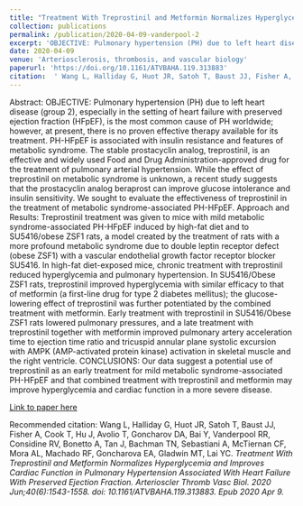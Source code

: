 ```yaml
--- 
title: "Treatment With Treprostinil and Metformin Normalizes Hyperglycemia and Improves Cardiac Function in Pulmonary Hypertension Associated With Heart Failure With Preserved Ejection Fraction." 
collection: publications 
permalink: /publication/2020-04-09-vanderpool-2 
excerpt: 'OBJECTIVE: Pulmonary hypertension (PH) due to left heart disease (group 2), especially in the setting of heart failure with preserved ejection fraction (HFpEF), is the most common cause of PH worldwide; however, at present, there is no proven effective therapy available for its treatment. PH-HFpEF' 
date: 2020-04-09 
venue: 'Arteriosclerosis, thrombosis, and vascular biology' 
paperurl: 'https://doi.org/10.1161/ATVBAHA.119.313883' 
citation:  ' Wang L, Halliday G, Huot JR, Satoh T, Baust JJ, Fisher A, Cook T, Hu J, Avolio T, Goncharov DA, Bai Y, Vanderpool RR, Considine RV, Bonetto A, Tan J, Bachman TN, Sebastiani A, McTiernan CF, Mora AL, Machado RF, Goncharova EA, Gladwin MT, Lai YC. <i>Treatment With Treprostinil and Metformin Normalizes Hyperglycemia and Improves Cardiac Function in Pulmonary Hypertension Associated With Heart Failure With Preserved Ejection Fraction.<i> Arterioscler Thromb Vasc Biol. 2020 Jun;40(6):1543-1558. doi: 10.1161/ATVBAHA.119.313883. Epub 2020 Apr 9.' 
--- 
```

Abstract:  OBJECTIVE: Pulmonary hypertension (PH) due to left heart disease (group 2), especially in the setting of heart failure with preserved ejection fraction (HFpEF), is the most common cause of PH worldwide; however, at present, there is no proven effective therapy available for its treatment. PH-HFpEF is associated with insulin resistance and features of metabolic syndrome. The stable prostacyclin analog, treprostinil, is an effective and widely used Food and Drug Administration-approved drug for the treatment of pulmonary arterial hypertension. While the effect of treprostinil on metabolic syndrome is unknown, a recent study suggests that the prostacyclin analog beraprost can improve glucose intolerance and insulin sensitivity. We sought to evaluate the effectiveness of treprostinil in the treatment of metabolic syndrome-associated PH-HFpEF. Approach and Results: Treprostinil treatment was given to mice with mild metabolic syndrome-associated PH-HFpEF induced by high-fat diet and to SU5416/obese ZSF1 rats, a model created by the treatment of rats with a more profound metabolic syndrome due to double leptin receptor defect (obese ZSF1) with a vascular endothelial growth factor receptor blocker SU5416. In high-fat diet-exposed mice, chronic treatment with treprostinil reduced hyperglycemia and pulmonary hypertension. In SU5416/Obese ZSF1 rats, treprostinil improved hyperglycemia with similar efficacy to that of metformin (a first-line drug for type 2 diabetes mellitus); the glucose-lowering effect of treprostinil was further potentiated by the combined treatment with metformin. Early treatment with treprostinil in SU5416/Obese ZSF1 rats lowered pulmonary pressures, and a late treatment with treprostinil together with metformin improved pulmonary artery acceleration time to ejection time ratio and tricuspid annular plane systolic excursion with AMPK (AMP-activated protein kinase) activation in skeletal muscle and the right ventricle. CONCLUSIONS: Our data suggest a potential use of treprostinil as an early treatment for mild metabolic syndrome-associated PH-HFpEF and that combined treatment with treprostinil and metformin may improve hyperglycemia and cardiac function in a more severe disease.  
 
[Link to paper here](https://doi.org/10.1161/ATVBAHA.119.313883) 
 
Recommended citation:  Wang L, Halliday G, Huot JR, Satoh T, Baust JJ, Fisher A, Cook T, Hu J, Avolio T, Goncharov DA, Bai Y, Vanderpool RR, Considine RV, Bonetto A, Tan J, Bachman TN, Sebastiani A, McTiernan CF, Mora AL, Machado RF, Goncharova EA, Gladwin MT, Lai YC. <i>Treatment With Treprostinil and Metformin Normalizes Hyperglycemia and Improves Cardiac Function in Pulmonary Hypertension Associated With Heart Failure With Preserved Ejection Fraction.<i> Arterioscler Thromb Vasc Biol. 2020 Jun;40(6):1543-1558. doi: 10.1161/ATVBAHA.119.313883. Epub 2020 Apr 9. 
